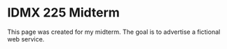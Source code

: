 # IDMX 225 Midterm

This page was created for my midterm. The goal is to advertise a fictional web service.